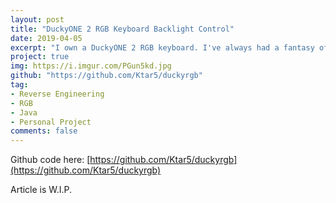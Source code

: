 ```yaml
---
layout: post
title: "DuckyONE 2 RGB Keyboard Backlight Control"
date: 2019-04-05
excerpt: "I own a DuckyONE 2 RGB keyboard. I've always had a fantasy of controlling the lights on my keyboard through code, so I reverse engineered how the RGB control software was communicating with the keyboard and emulated it! Flashy RGB has never been so great."
project: true
img: https://i.imgur.com/PGun5kd.jpg
github: "https://github.com/Ktar5/duckyrgb"
tag: 
- Reverse Engineering
- RGB
- Java
- Personal Project
comments: false
---
```


Github code here: [https://github.com/Ktar5/duckyrgb](https://github.com/Ktar5/duckyrgb)

Article is W.I.P. 